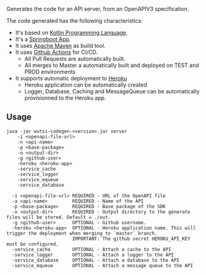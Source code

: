 Generates the code for an API server, from an OpenAPIV3 specification.

The code generated has the following characteristics:
- It's based on [Kotlin Programming Language](https://kotlinlang.org/).
- It's a [Springboot App](https://spring.io/projects/spring-boot).
- It uses [Apache Maven](https://maven.apache.org/) as build tool.
- It uses [Github Actions](https://github.com/features/actions) for CI/CD.
   - All Pull Requests are automatically built.
   - All merges to Master a automatically built and deployed on TEST and PROD environments
- It supports automatic deployment to [Heroku](https://www.heroku.com)
   - Heroku application can be automatically created
   - Logger, Database, Caching and MessageQueue can be automatically provisionned to the Heroku app.

## Usage
```
java -jar wutsi-codegen-<version>.jar server
    -i <openapi-file-url>
    -n <api-name>
    -p <base-package>
    -o <output-dir>
    -g <github-user>
    -heroku <heroku-app>
    -service_cache
    -service_logger
    -service_mqueue
    -service_database

  -i <openapi-file-url> REQUIRED - URL of the OpenAPI file
  -a <api-name>         REQUIRED - Name of the API
  -p <base-package>     REQUIRED - Base package of the SDK
  -o <output-dir>       REQUIRED - Output directory to the generate files will be stored. Default = ./out.
  -g <github-user>      OPTIONAL - Github username.
  -heroku <heroku-app>  OPTIONAL - Heroku application name. This will trigger the deployment when merging to `master` branch.
                        IMPORTANT: The github secret HEROKU_API_KEY must be configured.
  -service_cache        OPTIONAL - Attach a cache to the API
  -service_logger       OPTIONAL - Attach a logger to the API
  -service_database     OPTIONAL - Attach a database to the API
  -service_mqueue       OPTIONAL - Attach a message queue to the API
```

